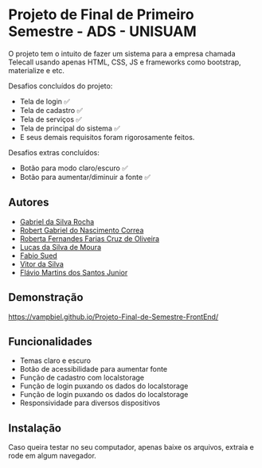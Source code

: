
# Projeto de Final de Primeiro Semestre - ADS - UNISUAM

O projeto tem o intuito de fazer um sistema para a empresa chamada Telecall usando apenas HTML, CSS, JS e frameworks como bootstrap, materialize e etc.


Desafios concluídos do projeto: 
- Tela de login ✅
- Tela de cadastro ✅
- Tela de serviços ✅
- Tela de principal do sistema ✅
- E seus demais requisitos foram rigorosamente feitos.

Desafios extras concluídos:
- Botão para modo claro/escuro ✅ 
- Botão para aumentar/diminuir a fonte ✅
## Autores

- [Gabriel da Silva Rocha](https://github.com/vampbiel)
- [Robert Gabriel do Nascimento Correa](https://github.com/Robert19014)
- [Roberta Fernandes Farias Cruz de Oliveira](https://github.com/Kyujus)
- [Lucas da Silva de Moura](https://github.com/devlucasmoura)
- [Fabio Sued](https://github.com/FabioSued)
- [Vitor da Silva](https://github.com/Vitonhu)
- [Flávio Martins dos Santos Junior](https://github.com/Flavioj7)

## Demonstração

https://vampbiel.github.io/Projeto-Final-de-Semestre-FrontEnd/


## Funcionalidades

- Temas claro e escuro
- Botão de acessibilidade para aumentar fonte
- Função de cadastro com localstorage
- Função de login puxando os dados do localstorage
- Função de login puxando os dados do localstorage
- Responsividade para diversos dispositivos

## Instalação

Caso queira testar no seu computador, apenas baixe os arquivos, extraia e rode em algum navegador.
    
